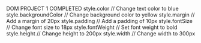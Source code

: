 DOM PROJECT 1 COMPLETED
style.color           // Change text color to blue
style.backgroundColor // Change background color to yellow
style.margin           // Add a margin of 20px
style.padding         // Add a padding of 10px
style.fontSize        // Change font size to 18px
style.fontWeight      // Set font weight to bold
style.height          // Change height to 200px
style.width          // Change width to 300px